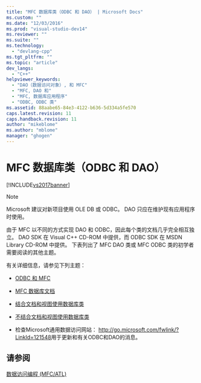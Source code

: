 ```yaml
---
title: "MFC 数据库类（ODBC 和 DAO） | Microsoft Docs"
ms.custom: ""
ms.date: "12/03/2016"
ms.prod: "visual-studio-dev14"
ms.reviewer: ""
ms.suite: ""
ms.technology: 
  - "devlang-cpp"
ms.tgt_pltfrm: ""
ms.topic: "article"
dev_langs: 
  - "C++"
helpviewer_keywords: 
  - "DAO（数据访问对象）, 和 MFC"
  - "MFC, DAO 和"
  - "MFC, 数据库应用程序"
  - "ODBC, ODBC 类"
ms.assetid: 88aabe65-84e3-4122-b636-5d334a5fe570
caps.latest.revision: 11
caps.handback.revision: 11
author: "mikeblome"
ms.author: "mblome"
manager: "ghogen"
---
```

# MFC 数据库类（ODBC 和 DAO）
[!INCLUDE[vs2017banner](../assembler/inline/includes/vs2017banner.md)]

> [!NOTE]
>  Microsoft 建议对新项目使用 OLE DB 或 ODBC。  DAO 只应在维护现有应用程序时使用。  
  
 由于 MFC 以不同的方式实现 DAO 和 ODBC，因此每个类的文档几乎完全相互独立。  DAO SDK 在 Visual C\+\+ CD\-ROM 中提供，而 ODBC SDK 在 MSDN Library CD\-ROM 中提供。  下表列出了 MFC DAO 类或 MFC ODBC 类的初学者需要阅读的其他主题。  
  
 有关详细信息，请参见下列主题：  
  
-   [ODBC 和 MFC](../data/odbc/odbc-and-mfc.md)  
  
-   [MFC 数据库文档](../data/mfc-database-documentation.md)  
  
-   [结合文档和视图使用数据库类](../data/mfc-using-database-classes-with-documents-and-views.md)  
  
-   [不结合文档和视图使用数据库类](../data/mfc-using-database-classes-without-documents-and-views.md)  
  
-   检查Microsoft通用数据访问网站： [http:\/\/go.microsoft.com\/fwlink\/?LinkId\=121548](http://go.microsoft.com/fwlink/?LinkId=121548)用于更新和有关ODBC和DAO的消息。  
  
## 请参阅  
 [数据访问编程 \(MFC\/ATL\)](../data/data-access-programming-mfc-atl.md)